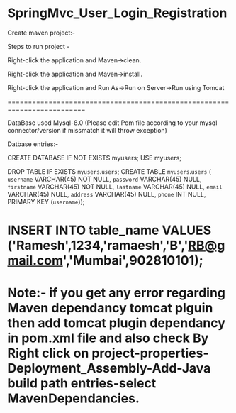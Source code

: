 # SpringMvc_User_Login_Registration

Create maven project:-

Steps to run project -

Right-click the application and Maven->clean.

Right-click the application and Maven->install.

Right-click the application and Run As->Run on Server->Run using Tomcat


=========================================================================

DataBase used Mysql-8.0 (Please edit Pom file according to your mysql connector/version if missmatch it will throw exception)

Datbase entries:-

CREATE DATABASE IF NOT EXISTS myusers;
USE myusers;

DROP TABLE IF EXISTS `myusers`.`users`;
CREATE TABLE `myusers`.`users` (
  `username` VARCHAR(45) NOT NULL,
  `password` VARCHAR(45) NULL,
  `firstname` VARCHAR(45) NOT NULL,
  `lastname` VARCHAR(45) NULL,
  `email` VARCHAR(45) NULL,
  `address` VARCHAR(45) NULL,
  `phone` INT NULL,
  PRIMARY KEY (`username`));
  
  
  
INSERT INTO table_name VALUES ('Ramesh',1234,'ramaesh','B','RB@gmail.com','Mumbai',902810101);
==========================================================================================================

Note:- if you get any error regarding Maven dependancy tomcat plguin then add tomcat plugin dependancy in pom.xml file and also check By 
Right click on project-properties-Deployment_Assembly-Add-Java build path entries-select MavenDependancies.
===========================================================================================================

